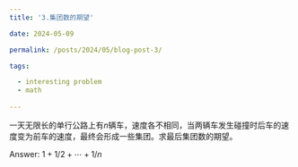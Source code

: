 ```yaml
---
title: '3.集团数的期望'

date: 2024-05-09

permalink: /posts/2024/05/blog-post-3/

tags:

  - interesting problem
  - math
  
---
```


 一天无限长的单行公路上有$n$辆车，速度各不相同，当两辆车发生碰撞时后车的速度变为前车的速度，最终会形成一些集团。求最后集团数的期望。


Answer: $1+1/2+\cdots+1/n$ 
